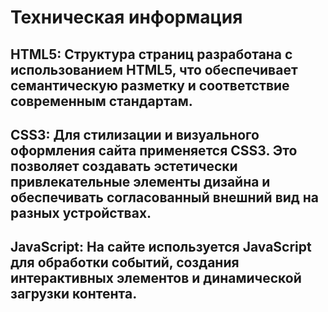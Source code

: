 <h1>Техническая информация</h1>

## HTML5: Структура страниц разработана с использованием HTML5, что обеспечивает семантическую разметку и соответствие современным стандартам.
## CSS3: Для стилизации и визуального оформления сайта применяется CSS3. Это позволяет создавать эстетически привлекательные элементы дизайна и обеспечивать согласованный внешний вид на разных устройствах.
## JavaScript: На сайте используется JavaScript для обработки событий, создания интерактивных элементов и динамической загрузки контента.
